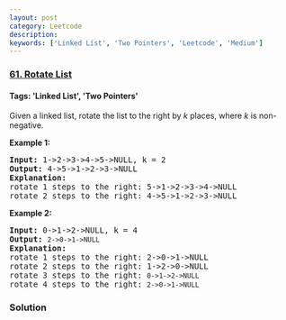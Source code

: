 ```yaml
---
layout: post
category: Leetcode
description: 
keywords: ['Linked List', 'Two Pointers', 'Leetcode', 'Medium']
---
```

### [61. Rotate List](https://leetcode.com/problems/rotate-list)

#### Tags: 'Linked List', 'Two Pointers'

<div class="content__u3I1 question-content__JfgR"><div><p>Given a linked list, rotate the list to the right by <em>k</em> places, where <em>k</em> is non-negative.</p>
<p><strong>Example 1:</strong></p>
<pre><strong>Input:</strong> 1-&gt;2-&gt;3-&gt;4-&gt;5-&gt;NULL, k = 2
<strong>Output:</strong> 4-&gt;5-&gt;1-&gt;2-&gt;3-&gt;NULL
<strong>Explanation:</strong>
rotate 1 steps to the right: 5-&gt;1-&gt;2-&gt;3-&gt;4-&gt;NULL
rotate 2 steps to the right: 4-&gt;5-&gt;1-&gt;2-&gt;3-&gt;NULL
</pre>
<p><strong>Example 2:</strong></p>
<pre><strong>Input:</strong> 0-&gt;1-&gt;2-&gt;NULL, k = 4
<strong>Output:</strong> <code>2-&gt;0-&gt;1-&gt;NULL</code>
<strong>Explanation:</strong>
rotate 1 steps to the right: 2-&gt;0-&gt;1-&gt;NULL
rotate 2 steps to the right: 1-&gt;2-&gt;0-&gt;NULL
rotate 3 steps to the right: <code>0-&gt;1-&gt;2-&gt;NULL</code>
rotate 4 steps to the right: <code>2-&gt;0-&gt;1-&gt;NULL</code></pre>
</div></div>

### Solution
